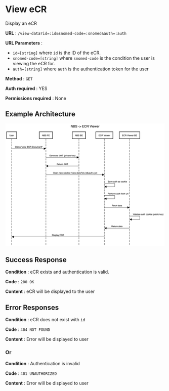 # View eCR

Display an eCR

**URL** : `/view-data?id=:id&snomed-code=:snomed&auth=:auth`

**URL Parameters** : 
- `id=[string]` where `id` is the ID of the eCR.
- `snomed-code=[string]` where `snomed-code` is the condition the user is viewing the eCR for.
- `auth=[string]` where `auth` is the authentication token for the user

**Method** : `GET`

**Auth required** : YES

**Permissions required** : None

## Example Architecture
![NBS -> ECR Viewer sequence diagram](assets/nbs-ecr-viewer-arch.png)

## Success Response

**Condition** : eCR exists and authentication is valid.

**Code** : `200 OK`

**Content** : eCR will be displayed to the user

## Error Responses

**Condition** : eCR does not exist with `id`

**Code** : `404 NOT FOUND`

**Content** : Error will be displayed to user

### Or

**Condition** : Authentication is invalid

**Code** : `401 UNAUTHORIZED`

**Content** : Error will be displayed to user
